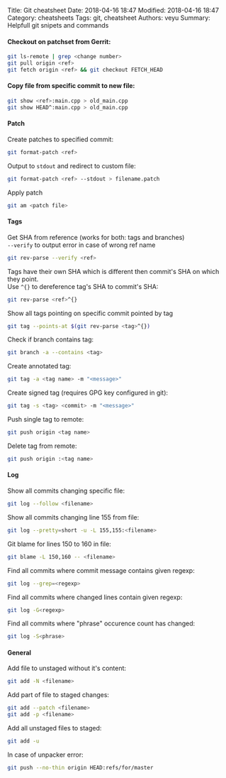 Title: Git cheatsheet
Date: 2018-04-16 18:47
Modified: 2018-04-16 18:47
Category: cheatsheets
Tags: git, cheatsheet
Authors: veyu
Summary: Helpfull git snipets and commands

#### Checkout on patchset from Gerrit:
```bash
git ls-remote | grep <change number>
git pull origin <ref>
git fetch origin <ref> && git checkout FETCH_HEAD
```

#### Copy file from specific commit to new file:
```bash
git show <ref>:main.cpp > old_main.cpp
git show HEAD^:main.cpp > old_main.cpp
```

#### Patch
Create patches to specified commit:
```bash
git format-patch <ref>
```
Output to `stdout` and redirect to custom file:
```bash
git format-patch <ref> --stdout > filename.patch
```
Apply patch
```bash
git am <patch file>
```

#### Tags
Get SHA from reference (works for both: tags and branches)  
`--verify` to output error in case of wrong ref name
```bash
git rev-parse --verify <ref>
```
Tags have their own SHA which is different then commit's SHA on which they
point.  
Use `^{}` to dereference tag's SHA to commit's SHA:
```bash
git rev-parse <ref>^{}
```
Show all tags pointing on specific commit pointed by tag
```bash
git tag --points-at $(git rev-parse <tag>^{})
```
Check if branch contains tag:
```bash
git branch -a --contains <tag>
```
Create annotated tag:
```bash
git tag -a <tag name> -m "<message>"
```
Create signed tag (requires GPG key configured in git):
```bash
git tag -s <tag> <commit> -m "<message>"
```
Push single tag to remote:
```bash
git push origin <tag name>
```
Delete tag from remote:
```bash
git push origin :<tag name>
```

#### Log
Show all commits changing specific file:
```bash
git log --follow <filename>
```
Show all commits changing line 155 from file:
```bash
git log --pretty=short -u -L 155,155:<filename>
```
Git blame for lines 150 to 160 in file:
```bash
git blame -L 150,160 -- <filename>
```
Find all commits where commit message contains given regexp:
```bash
git log --grep=<regexp>
```
Find all commits where changed lines contain given regexp:
```bash
git log -G<regexp>
```
Find all commits where "phrase" occurence count has changed:
```bash
git log -S<phrase>
```

#### General
Add file to unstaged without it's content:
```bash
git add -N <filename>
```
Add part of file to staged changes:
```bash
git add --patch <filename>
git add -p <filename>
```
Add all unstaged files to staged:
```bash
git add -u
```
In case of unpacker error:
```bash
git push --no-thin origin HEAD:refs/for/master
```
